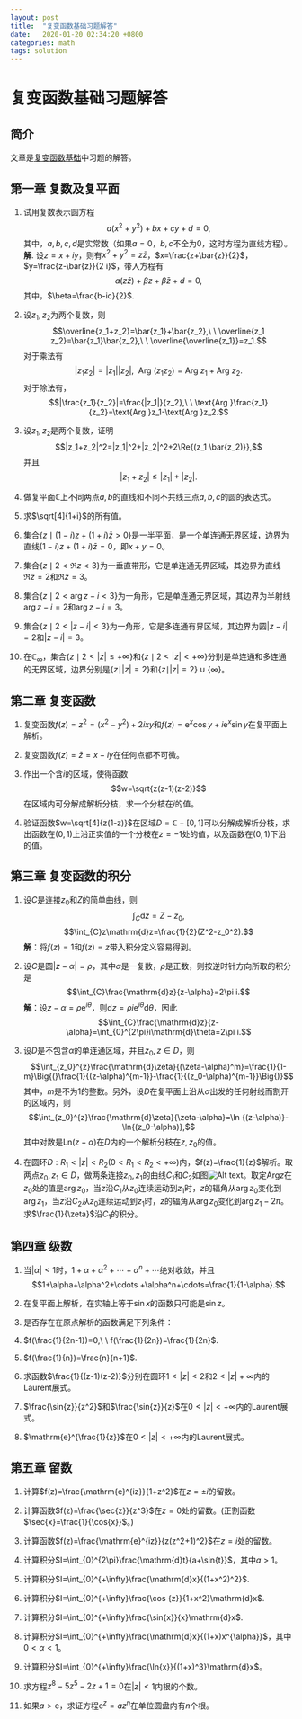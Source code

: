 ```yaml
---
layout: post
title:  "复变函数基础习题解答"
date:   2020-01-20 02:34:20 +0800
categories: math
tags: solution
---
```


# 复变函数基础习题解答

## 简介

文章是<a href="complex-analysis">复变函数基础</a>中习题的解答。

## 第一章 复数及复平面

1. 试用复数表示圆方程
 $$a(x^2+y^2)+bx+cy+d=0,$$
 其中，$a,b,c,d$是实常数（如果$a=0$，$b,c$不全为$0$，这时方程为直线方程）。
 **解**. 设$z=x+iy$，则有$x^2+y^2=z\bar{z}$，$x=\frac{z+\bar{z}}{2}$，$y=\frac{z-\bar{z}}{2 i}$，带入方程有
 $$a(z\bar{z})+\beta z+\bar{\beta}\bar{z}+d=0,$$
 其中，$\beta=\frac{b-ic}{2}$.
2. 设$z_1,z_2$为两个复数，则
 $$\overline{z_1+z_2}=\bar{z_1}+\bar{z_2},\ \ \overline{z_1 z_2}=\bar{z_1}\bar{z_2},\ \ \overline{\overline{z_1}}=z_1.$$
 对于乘法有
 $$|z_1z_2|=|z_1||z_2|,\ \ \text{Arg }(z_1z_2)=\text{Arg }z_1+\text{Arg }z_2.$$
 对于除法有，
 $$|\frac{z_1}{z_2}|=\frac{|z_1|}{z_2},\ \ \text{Arg }\frac{z_1}{z_2}=\text{Arg }z_1-\text{Arg }z_2.$$
3. 设$z_1,z_2$是两个复数，证明
 $$|z_1+z_2|^2=|z_1|^2+|z_2|^2+2\Re{(z_1 \bar{z_2)}},$$
 并且
 $$|z_1+z_2|\le |z_1|+|z_2|.$$

4. 做复平面$\mathbb{C}$上不同两点$a,b$的直线和不同不共线三点$a,b,c$的圆的表达式。
5. 求$\sqrt[4]{1+i}$的所有值。
6. 集合$\{z\mid (1-i)z+(1+i)\bar{z}>0\}$是一半平面，是一个单连通无界区域，边界为直线$(1-i)z+(1+i)\bar{z}=0$，即$x+y=0$。
7. 集合$\{z\mid 2<\Re{z}<3\}$为一垂直带形，它是单连通无界区域，其边界为直线$\Re{z}=2$和$\Re{z}=3$。
8. 集合$\{z\mid 2<\arg{z-i}<3\}$为一角形，它是单连通无界区域，其边界为半射线$\arg{z-i}=2$和$\arg{z-i}=3$。
9. 集合$\{z\mid 2<\vert{z-i}\vert<3\}$为一角形，它是多连通有界区域，其边界为圆$\vert{z-i}\vert=2$和$\vert{z-i}\vert=3$。
10. 在$\mathbb{C}_ {\infty}$，集合$\{ z\mid 2 < \vert z\vert \le + \infty \}$和$\{ z\mid 2< \vert z\vert< +\infty \}$分别是单连通和多连通的无界区域，边界分别是$\{z\mid \vert z\vert=2\}$和$\{z\mid \vert z\vert=2\}\cup \{\infty\}$。



## 第二章 复变函数

1. 复变函数$f(z)=z^2=(x^2-y^2)+2ixy$和$f(z)=\mathrm{e}^{x}\cos{y}+i\mathrm{e}^{x}\sin{y}$在复平面上解析。

1. 复变函数$f(z)=\bar{z}=x-iy$在任何点都不可微。

1. 作出一个含$i$的区域，使得函数
 $$w=\sqrt{z(z-1)(z-2)}$$
 在区域内可分解成解析分枝，求一个分枝在$i$的值。

1. 验证函数$w=\sqrt[4]{z(1-z)}$在区域$D=\mathbb{C}-[0,1]$可以分解成解析分枝，求出函数在$(0,1)$上沿正实值的一个分枝在$z=-1$处的值，以及函数在$(0,1)$下沿的值。

## 第三章 复变函数的积分

1. 设$C$是连接$z_0$和$Z$的简单曲线，则
 $$\int_{C}\mathrm{d}z=Z-z_0,$$
 $$\int_{C}z\mathrm{d}z=\frac{1}{2}(Z^2-z_0^2).$$
 **解**：将$f(z)=1$和$f(z)=z$带入积分定义容易得到。

2. 设$C$是圆$\vert z-\alpha\vert =\rho$，其中$\alpha$是一复数，$\rho$是正数，则按逆时针方向所取的积分是
 $$\int_{C}\frac{\mathrm{d}z}{z-\alpha}=2\pi i.$$
 **解**：设$z-\alpha=\rho \mathrm{e}^{i\theta}$，则$\mathrm{d}z=\rho i\mathrm{e}^{i\theta}\mathrm{d}\theta$，因此
 $$\int_{C}\frac{\mathrm{d}z}{z-\alpha}=\int_{0}^{2\pi}i\mathrm{d}\theta=2\pi i.$$

1. 设$D$是不包含$\alpha$的单连通区域，并且$z_0,z\in D$，则
  $$\int_{z_0}^{z}\frac{\mathrm{d}\zeta}{(\zeta-\alpha)^m}=\frac{1}{1-m}\Big{(}\frac{1}{(z-\alpha)^{m-1}}-\frac{1}{(z_0-\alpha)^{m-1}}\Big{)}$$
  其中，$m$是不为$1$的整数。另外，设$D$在复平面上沿从$\alpha$出发的任何射线而割开的区域内，则
  $$\int_{z_0}^{z}\frac{\mathrm{d}\zeta}{\zeta-\alpha}=\ln {(z-\alpha)}-\ln{(z_0-\alpha)},$$
  其中对数是$\mathrm{Ln}(z-\alpha)$在$D$内的一个解析分枝在$z,z_0$的值。

2. 在圆环$D:R_1<\vert z\vert<R_2(0<R_1<R_2<+\infty)$内，$f(z)=\frac{1}{z}$解析。取两点$z_0,z_1\in D$，做两条连接$z_0,z_1$的曲线$C_1$和$C_2$如图![Alt text](./pic3.17.png)。取定$\mathrm{Arg }z$在$z_0$处的值是$\arg {z_0}$，当$z$沿$C_1$从$z_0$连续运动到$z_1$时，$z$的辐角从$\arg{z_0}$变化到$\arg{z_1}$，当$z$沿$C_2$从$z_0$连续运动到$z_1$时，$z$的辐角从$\arg{z_0}$变化到$\arg{z_1}-2\pi$。求$\frac{1}{\zeta}$沿$C_1$的积分。

## 第四章 级数

1. 当$\vert \alpha \vert <1$时，$1+\alpha+\alpha^2+\cdots +\alpha^n+\cdots$绝对收敛，并且
$$1+\alpha+\alpha^2+\cdots +\alpha^n+\cdots=\frac{1}{1-\alpha}.$$

1. 在复平面上解析，在实轴上等于$\sin{x}$的函数只可能是$\sin{z}$。
2. 是否存在在原点解析的函数满足下列条件：
 1. $f(\frac{1}{2n-1})=0,\ \ f(\frac{1}{2n})=\frac{1}{2n}$.
 2. $f(\frac{1}{n})=\frac{n}{n+1}$.

1. 求函数$\frac{1}{(z-1)(z-2)}$分别在圆环$1<\vert z\vert <2$和$2<\vert z\vert +\infty$内的Laurent展式。

2. $\frac{\sin{z}}{z^2}$和$\frac{\sin{z}}{z}$在$0<\vert z\vert <+\infty$内的Laurent展式。

3. $\mathrm{e}^{\frac{1}{z}}$在$0<\vert z\vert <+\infty$内的Laurent展式。

## 第五章 留数 <div id="section5"></div>

1. 计算$f(z)=\frac{\mathrm{e}^{iz}}{1+z^2}$在$z=\pm i$的留数。

2. 计算函数$f(z)=\frac{\sec{z}}{z^3}$在$z=0$处的留数。(正割函数$\sec{x}=\frac{1}{\cos{x}}$。)
3. 计算函数$f(z)=\frac{\mathrm{e}^{iz}}{z(z^2+1)^2}$在$z=i$处的留数。

1. 计算积分$I=\int_{0}^{2\pi}\frac{\mathrm{d}t}{a+\sin{t}}$，其中$a>1$。
2. 计算积分$I=\int_{0}^{+\infty}\frac{\mathrm{d}x}{(1+x^2)^2}$.
3. 计算积分$I=\int_{0}^{+\infty}\frac{\cos {z}}{1+x^2}\mathrm{d}x$.
4. 计算积分$I=\int_{0}^{+\infty}\frac{\sin{x}}{x}\mathrm{d}x$.

1. 计算积分$I=\int_{0}^{+\infty}\frac{\mathrm{d}x}{(1+x)x^{\alpha}}$，其中$0<\alpha<1$。
2. 计算积分$I=\int_{0}^{+\infty}\frac{\ln{x}}{(1+x)^3}\mathrm{d}x$。

1. 求方程$z^8-5z^5-2z+1=0$在$\vert z\vert<1$内根的个数。
2. 如果$a>\mathrm{e}$，求证方程$\mathrm{e}^{z}=az^n$在单位圆盘内有$n$个根。